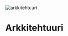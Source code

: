 ![arkkitehtuuri](https://user-images.githubusercontent.com/101710774/163023821-40d78101-b826-49fd-b39a-d57ac3a4d667.png)
# Arkkitehtuuri
